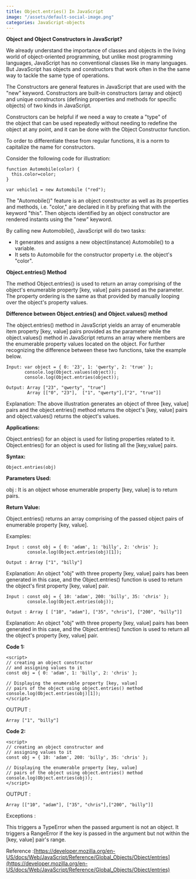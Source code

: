 ```yaml
---
title: Object.entries() In JavaScript
image: "/assets/default-social-image.png"
categories: JavaScript-objects
---
```


**Object and Object Constructors in JavaScript?**

We already understand the importance of classes and objects in the living world of object-oriented programming, but unlike most programming languages, JavaScript has no conventional classes like in many languages. But JavaScript has objects and constructors that work often in the the same way to tackle the same type of operations.

The Constructors are general features in JavaScript that are used with the "new" keyword. Constructors are built-in constructors (array and object) and unique constructors (defining properties and methods for specific objects) of two kinds in JavaScript.

Constructors can be helpful if we need a way to create a "type" of the object that can be used repeatedly without needing to redefine the object at any point, and it can be done with the Object Constructor function.

To order to differentiate these from regular functions, it is a norm to capitalize the name for constructors.

Consider the following code for illustration:

```
function Automobile(color) {
  this.color=color;
}

var vehicle1 = new Automobile ("red");
```

The "Automobile()" feature is an object constructor as well as its properties and methods, i.e. "color," are declared in it by prefixing that with the keyword "this". Then objects identified by an object constructor are rendered instants using the "new" keyword.

By calling new Automobile(), JavaScript will do two tasks:

* It generates and assigns a new object(instance) Automobile() to a variable.
* It sets to Automobile for the constructor property i.e. the object's "color".

**Object.entries() Method**

The method Object.entries() is used to return an array comprising of the object's enumerable property [key, value] pairs passed as the parameter. The property ordering is the same as that provided by manually looping over the object's property values.

**Difference between Object.entries() and Object.values() method**

The object.entries() method in JavaScript yields an array of enumerable item property [key, value] pairs provided as the parameter while the object.values() method in JavaScript returns an array where members are the enumerable property values located on the object. For further recognizing the difference between these two functions, take the example below.

```
Input: var object = { 0: '23', 1: 'qwerty', 2: 'true' };
       console.log(Object.values(object));
       console.log(Object.entries(object));

Output: Array ["23", "qwerty", "true"]
        Array [["0", "23"],  ["1", "qwerty"],["2", "true"]]
```

Explanation: The above illustration generates an object of three [key, value] pairs and the object.entries() method returns the object's [key, value] pairs and object.values() returns the object's values.

**Applications:**

Object.entries() for an object is used for listing properties related to it.
Object.entries() for an object is used for listing all the [key,value] pairs.

**Syntax:**

`Object.entries(obj)`

**Parameters Used:**

obj : It is an object whose enumerable property [key, value] is to return pairs.

**Return Value:**

Object.entries() returns an array comprising of the passed object pairs of enumerable property [key, value].

Examples:

```
Input : const obj = { 0: 'adam', 1: 'billy', 2: 'chris' };
        console.log(Object.entries(obj)[1]);

Output : Array ["1", "billy"]
```

Explanation: An object "obj" with three property [key, value] pairs has been generated in this case, and the Object.entries() function is used to return the object's first property [key, value] pair.

```
Input : const obj = { 10: 'adam', 200: 'billy', 35: 'chris' };
        console.log(Object.entries(obj)); 

Output : Array [ ["10", "adam"], ["35", "chris"], ["200", "billy"]]
```

Explanation: An object "obj" with three property [key, value] pairs has been generated in this case, and the Object.entries() function is used to return all the object's property [key, value] pair.

**Code 1:**

```
<script> 
// creating an object constructor 
// and assigning values to it  
const obj = { 0: 'adam', 1: 'billy', 2: 'chris' }; 
  
// Displaying the enumerable property [key, value]  
// pairs of the object using object.entries() method  
console.log(Object.entries(obj)[1]); 
</script> 
```

OUTPUT :

`Array ["1", "billy"]`

**Code 2:**

```
<script> 
// creating an object constructor and  
// assigning values to it  
const obj = { 10: 'adam', 200: 'billy', 35: 'chris' }; 
  
// Displaying the enumerable property [key, value]  
// pairs of the object using object.entries() method  
console.log(Object.entries(obj));  
</script> 
```

OUTPUT :

`Array [["10", "adam"], ["35", "chris"],["200", "billy"]]`

Exceptions :

This triggers a TypeError when the passed argument is not an object.
It triggers a RangeError if the key is passed in the argument but not within the [key, value] pair's range.

Reference :[https://developer.mozilla.org/en-US/docs/Web/JavaScript/Reference/Global_Objects/Object/entries](https://developer.mozilla.org/en-US/docs/Web/JavaScript/Reference/Global_Objects/Object/entries)